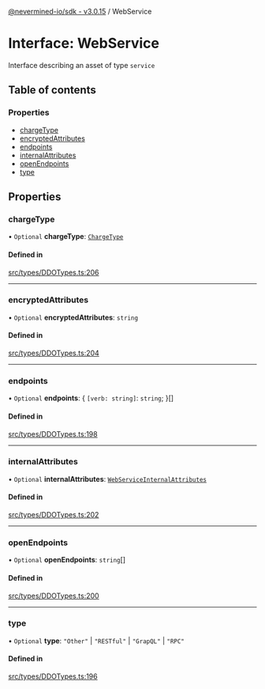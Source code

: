 [@nevermined-io/sdk - v3.0.15](../code-reference.md) / WebService

# Interface: WebService

Interface describing an asset of type `service`

## Table of contents

### Properties

- [chargeType](WebService.md#chargetype)
- [encryptedAttributes](WebService.md#encryptedattributes)
- [endpoints](WebService.md#endpoints)
- [internalAttributes](WebService.md#internalattributes)
- [openEndpoints](WebService.md#openendpoints)
- [type](WebService.md#type)

## Properties

### chargeType

• `Optional` **chargeType**: [`ChargeType`](../enums/ChargeType.md)

#### Defined in

[src/types/DDOTypes.ts:206](https://github.com/nevermined-io/sdk-js/blob/172733038c5edaf3c10f438cc01aecd8a5cd0ce8/src/types/DDOTypes.ts#L206)

---

### encryptedAttributes

• `Optional` **encryptedAttributes**: `string`

#### Defined in

[src/types/DDOTypes.ts:204](https://github.com/nevermined-io/sdk-js/blob/172733038c5edaf3c10f438cc01aecd8a5cd0ce8/src/types/DDOTypes.ts#L204)

---

### endpoints

• `Optional` **endpoints**: \{ `[verb: string]`: `string`; }[]

#### Defined in

[src/types/DDOTypes.ts:198](https://github.com/nevermined-io/sdk-js/blob/172733038c5edaf3c10f438cc01aecd8a5cd0ce8/src/types/DDOTypes.ts#L198)

---

### internalAttributes

• `Optional` **internalAttributes**: [`WebServiceInternalAttributes`](WebServiceInternalAttributes.md)

#### Defined in

[src/types/DDOTypes.ts:202](https://github.com/nevermined-io/sdk-js/blob/172733038c5edaf3c10f438cc01aecd8a5cd0ce8/src/types/DDOTypes.ts#L202)

---

### openEndpoints

• `Optional` **openEndpoints**: `string`[]

#### Defined in

[src/types/DDOTypes.ts:200](https://github.com/nevermined-io/sdk-js/blob/172733038c5edaf3c10f438cc01aecd8a5cd0ce8/src/types/DDOTypes.ts#L200)

---

### type

• `Optional` **type**: `"Other"` \| `"RESTful"` \| `"GrapQL"` \| `"RPC"`

#### Defined in

[src/types/DDOTypes.ts:196](https://github.com/nevermined-io/sdk-js/blob/172733038c5edaf3c10f438cc01aecd8a5cd0ce8/src/types/DDOTypes.ts#L196)
